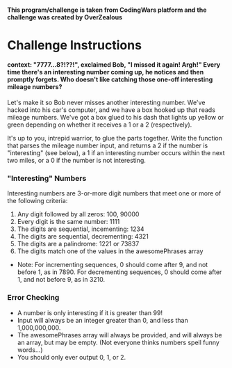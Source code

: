 #### This program/challenge is taken from CodingWars platform and the challenge was created by OverZealous

# Challenge Instructions
#### context: "7777...8?!??!", exclaimed Bob, "I missed it again! Argh!" Every time there's an interesting number coming up, he notices and then promptly forgets. Who doesn't like catching those one-off interesting mileage numbers?

Let's make it so Bob never misses another interesting number. We've hacked into his car's computer, and we have a box hooked up that reads mileage numbers. We've got a box glued to his dash that lights up yellow or green depending on whether it receives a 1 or a 2 (respectively).

It's up to you, intrepid warrior, to glue the parts together. Write the function that parses the mileage number input, and returns a 2 if the number is "interesting" (see below), a 1 if an interesting number occurs within the next two miles, or a 0 if the number is not interesting.

### "Interesting" Numbers
Interesting numbers are 3-or-more digit numbers that meet one or more of the following criteria:

1. Any digit followed by all zeros: 100, 90000
2. Every digit is the same number: 1111
3. The digits are sequential, incementing: 1234
4. The digits are sequential, decrementing: 4321
5. The digits are a palindrome: 1221 or 73837
6. The digits match one of the values in the awesomePhrases array

* Note: For incrementing sequences, 0 should come after 9, and not before  1, as in 7890.
For decrementing sequences, 0 should come after 1, and not before  9, as in 3210.

### Error Checking
* A number is only interesting if it is greater than 99!
* Input will always be an integer greater than 0, and less than 1,000,000,000.
* The awesomePhrases array will always be provided, and will always be an array, but may be empty. (Not everyone thinks numbers spell funny words...)
* You should only ever output 0, 1, or 2.

